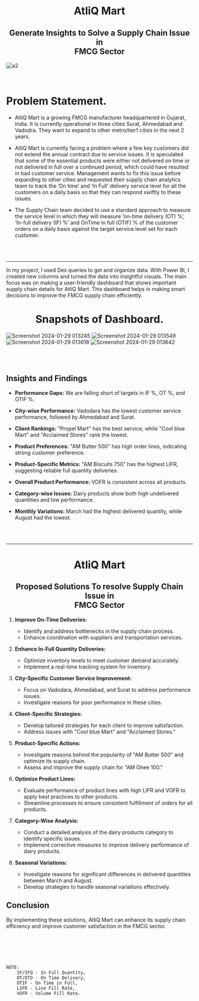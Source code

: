  <h1 align="center" > AtliQ Mart </h1> 
 <h2 align="center" > Generate Insights to Solve a Supply Chain Issue in <br>  FMCG Sector</h2> 

![a2](https://github.com/Manish7272/Supply-Chain-Optimization-Project-Manager/assets/71213166/3f3291ff-175b-4f2b-8ac3-c67268961453)

 <br>
 
# Problem Statement.
- AtliQ Mart is a growing FMCG manufacturer headquartered in Gujarat, India. It is currently operational in three cities Surat, Ahmedabad and Vadodra. They want to expand to other metro/tier1 cities in the next 2 years.

- AtliQ Mart is currently facing a problem where a few key customers did not extend the annual contract due to service issues. It is speculated that some of the essential products were either not delivered on time or not delivered in full over a continued period, which could have resulted in bad customer service. Management wants to fix this issue before expanding to other cities and requested their supply chain analytics team to track the ’On time’ and ‘In Full’ delivery service level for all the customers on a daily basis so that they can respond swiftly to these issues.

- The Supply Chain team decided to use a standard approach to measure the service level in which they will measure ‘on-time delivery (OT) %’, ‘In-full delivery (IF) %’ and OnTime in full (OTIF) % of the customer orders on a daily basis against the target service level set for each customer.

<br>
<br>


<hr>

In my project, I used Dex queries to get and organize data. With Power BI, I created new columns and turned the data into insightful visuals. The main focus was on making a user-friendly dashboard that shows important supply chain details for AtliQ Mart. This dashboard helps in making smart decisions to improve the FMCG supply chain efficiently.


 <h1 align="center" >Snapshots of Dashboard.</h1> 

![Screenshot 2024-01-29 013245](https://github.com/Manish7272/Supply-Chain-Optimization-Project-Manager/assets/71213166/90c34a58-95d4-4551-8e5f-f74b444dc535)
![Screenshot 2024-01-29 013549](https://github.com/Manish7272/Supply-Chain-Optimization-Project-Manager/assets/71213166/fc4574a0-772b-44d9-beb1-4c59c167ead0)
![Screenshot 2024-01-29 013618](https://github.com/Manish7272/Supply-Chain-Optimization-Project-Manager/assets/71213166/5b2666cc-9431-4bbc-9631-543b17dab0d9)
![Screenshot 2024-01-29 013642](https://github.com/Manish7272/Supply-Chain-Optimization-Project-Manager/assets/71213166/b297e8b3-b7ca-4be5-a256-433c261b0821)

<br>
<br>

## Insights and Findings


- **Performance Gaps:** We are falling short of targets in IF %, OT %, and OTIF %.
- **City-wise Performance:** Vadodara has the lowest customer service performance, followed by Ahmedabad and Surat.
- **Client Rankings:** "Propel Mart" has the best service, while "Cool blue Mart" and "Acclaimed Stores" rank the lowest.
- **Product Preferences:** "AM Butter 500" has high order lines, indicating strong customer preference.

- **Product-Specific Metrics:** "AM Biscuits 750" has the highest LIFR, suggesting reliable full quantity deliveries.
- **Overall Product Performance:** VOFR is consistent across all products.

- **Category-wise Issues:** Dairy products show both high undelivered quantities and low performance.
- **Monthly Variations:** March had the highest delivered quantity, while August had the lowest.

<br>
<br>

<hr>

 <h1 align="center" > AtliQ Mart </h1> 
 <h2 align="center" > Proposed Solutions To resolve Supply Chain Issue in <br>  FMCG Sector</h2> 


1. **Improve On-Time Deliveries:**
   - Identify and address bottlenecks in the supply chain process.
   - Enhance coordination with suppliers and transportation services.

2. **Enhance In-Full Quantity Deliveries:**
   - Optimize inventory levels to meet customer demand accurately.
   - Implement a real-time tracking system for inventory.

3. **City-Specific Customer Service Improvement:**
   - Focus on Vadodara, Ahmedabad, and Surat to address performance issues.
   - Investigate reasons for poor performance in these cities.

4. **Client-Specific Strategies:**
   - Develop tailored strategies for each client to improve satisfaction.
   - Address issues with "Cool blue Mart" and "Acclaimed Stores."

5. **Product-Specific Actions:**
   - Investigate reasons behind the popularity of "AM Butter 500" and optimize its supply chain.
   - Assess and improve the supply chain for "AM Ghee 100."

6. **Optimize Product Lines:**
   - Evaluate performance of product lines with high LIFR and VOFR to apply best practices to other products.
   - Streamline processes to ensure consistent fulfillment of orders for all products.

7. **Category-Wise Analysis:**
   - Conduct a detailed analysis of the dairy products category to identify specific issues.
   - Implement corrective measures to improve delivery performance of dairy products.

8. **Seasonal Variations:**
   - Investigate reasons for significant differences in delivered quantities between March and August.
   - Develop strategies to handle seasonal variations effectively.

## Conclusion
By implementing these solutions, AtliQ Mart can enhance its supply chain efficiency and improve customer satisfaction in the FMCG sector.

 
<br>
<br>
<br>
<br>

	NOTE:  
        IF/IFQ - In Full Quantity,  
        OT/OTD - On Time Delivery,  
        OTIF - On Time in Full,  
        LIFR - Line Fill Rate,  
        VOFR - Volume Fill Rate.


